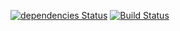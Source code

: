 [![dependencies Status](https://david-dm.org/ratherblue/boilerplate/status.svg)](https://david-dm.org/ratherblue/boilerplate)
[![Build Status](https://travis-ci.com/ratherblue/boilerplate.svg?branch=main)](https://travis-ci.com/ratherblue/boilerplate)

